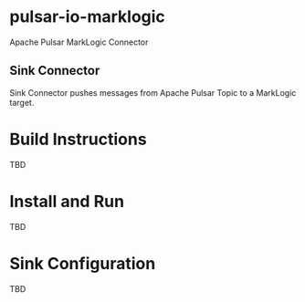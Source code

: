 # pulsar-io-marklogic #
Apache Pulsar MarkLogic Connector

## Sink Connector ## 

Sink Connector pushes messages from Apache Pulsar Topic to a MarkLogic target. 

# Build Instructions #
TBD

# Install and Run # 
TBD

# Sink Configuration # 
TBD
